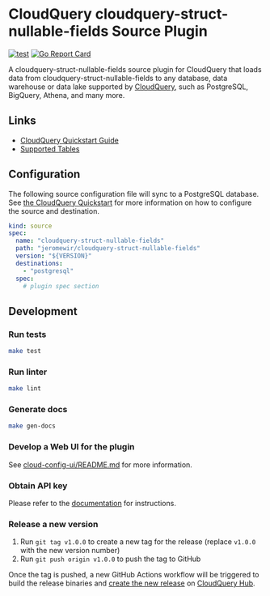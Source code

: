 # CloudQuery cloudquery-struct-nullable-fields Source Plugin

[![test](https://github.com/jeromewir/cq-source-cloudquery-struct-nullable-fields/actions/workflows/test.yaml/badge.svg)](https://github.com/jeromewir/cq-source-cloudquery-struct-nullable-fields/actions/workflows/test.yaml)
[![Go Report Card](https://goreportcard.com/badge/github.com/jeromewir/cq-source-cloudquery-struct-nullable-fields)](https://goreportcard.com/report/github.com/jeromewir/cq-source-cloudquery-struct-nullable-fields)

A cloudquery-struct-nullable-fields source plugin for CloudQuery that loads data from cloudquery-struct-nullable-fields to any database, data warehouse or data lake supported by [CloudQuery](https://www.cloudquery.io/), such as PostgreSQL, BigQuery, Athena, and many more.

## Links

 - [CloudQuery Quickstart Guide](https://www.cloudquery.io/docs/quickstart)
 - [Supported Tables](docs/tables/README.md)


## Configuration

The following source configuration file will sync to a PostgreSQL database. See [the CloudQuery Quickstart](https://www.cloudquery.io/docs/quickstart) for more information on how to configure the source and destination.

```yaml
kind: source
spec:
  name: "cloudquery-struct-nullable-fields"
  path: "jeromewir/cloudquery-struct-nullable-fields"
  version: "${VERSION}"
  destinations:
    - "postgresql"
  spec:
    # plugin spec section
```

## Development

### Run tests

```bash
make test
```

### Run linter

```bash
make lint
```

### Generate docs

```bash
make gen-docs
```

### Develop a Web UI for the plugin

See [cloud-config-ui/README.md](cloud-config-ui/README.md) for more information.

### Obtain API key

Please refer to the [documentation](https://docs.cloudquery.io/docs/deployment/generate-api-key) for instructions.

### Release a new version

1. Run `git tag v1.0.0` to create a new tag for the release (replace `v1.0.0` with the new version number)
2. Run `git push origin v1.0.0` to push the tag to GitHub  

Once the tag is pushed, a new GitHub Actions workflow will be triggered to build the release binaries and [create the new release](https://docs.cloudquery.io/docs/developers/publishing-an-integration-to-the-hub) on [CloudQuery Hub](https://hub.cloudquery.io).
